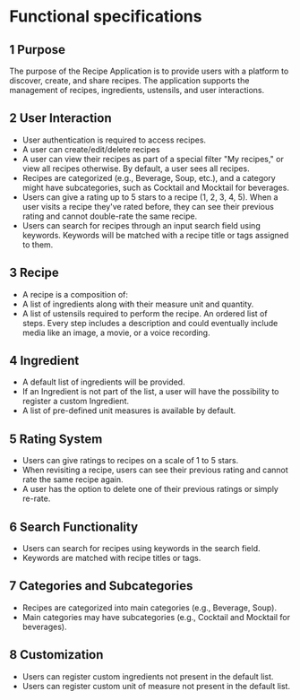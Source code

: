 # Functional specifications

## 1 Purpose
The purpose of the Recipe Application is to provide users with a platform to discover, create, and share recipes. The application supports the management of recipes, ingredients, ustensils, and user interactions.

## 2 User Interaction
- User authentication is required to access recipes.
- A user can create/edit/delete recipes 
- A user can view their recipes as part of a special filter "My recipes," or view all recipes otherwise. By default, a user sees all recipes.
- Recipes are categorized (e.g., Beverage, Soup, etc.), and a category might have subcategories, such as Cocktail and Mocktail for beverages.
- Users can give a rating up to 5 stars to a recipe (1, 2, 3, 4, 5). When a user visits a recipe they've rated before, they can see their previous rating and cannot double-rate the same recipe.
- Users can search for recipes through an input search field using keywords. Keywords will be matched with a recipe title or tags assigned to them.

## 3 Recipe
- A recipe is a composition of:
- A list of ingredients along with their measure unit and quantity.
- A list of ustensils required to perform the recipe.
An ordered list of steps. Every step includes a description and could eventually include media like an image, a movie, or a voice recording.

## 4 Ingredient
- A default list of ingredients will be provided.
- If an Ingredient is not part of the list, a user will have the possibility to register a custom Ingredient.
- A list of pre-defined unit measures is available by default.

## 5 Rating System
- Users can give ratings to recipes on a scale of 1 to 5 stars.
- When revisiting a recipe, users can see their previous rating and cannot rate the same recipe again.
- A user has the option to delete one of their previous ratings or simply re-rate.

## 6 Search Functionality
- Users can search for recipes using keywords in the search field.
- Keywords are matched with recipe titles or tags.

## 7 Categories and Subcategories
- Recipes are categorized into main categories (e.g., Beverage, Soup).
- Main categories may have subcategories (e.g., Cocktail and Mocktail for beverages).

## 8 Customization
- Users can register custom ingredients not present in the default list.
- Users can register custom unit of measure not present in the default list.